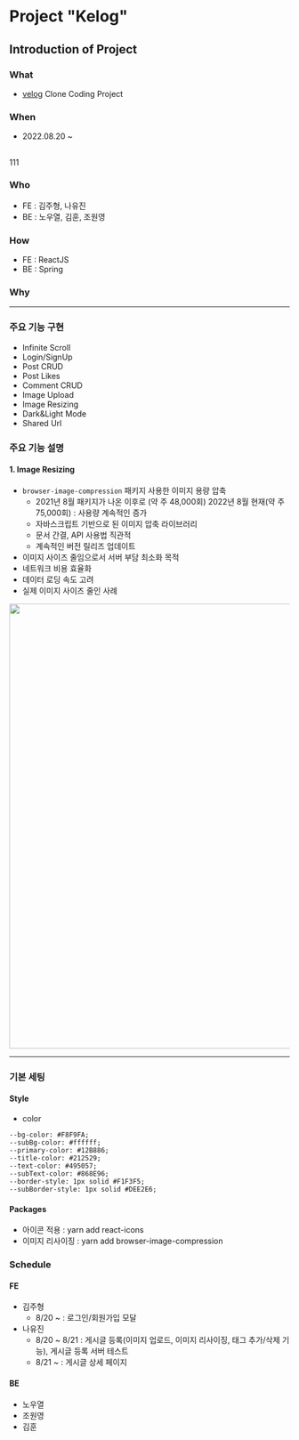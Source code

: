 
# Project "Kelog"

## Introduction of Project
### What
- [velog](https://velog.io/) Clone Coding Project

### When
- 2022.08.20 ~ 


##
111
### Who
- FE : 김주형, 나유진
- BE : 노우열, 김훈, 조원영

### How
- FE : ReactJS
- BE : Spring

### Why

----

### 주요 기능 구현
- Infinite Scroll
- Login/SignUp
- Post CRUD
- Post Likes
- Comment CRUD
- Image Upload
- Image Resizing
- Dark&Light Mode
- Shared Url

### 주요 기능 설명
#### 1. Image Resizing
- `browser-image-compression` 패키지 사용한 이미지 용량 압축
  * 2021년 8월 패키지가 나온 이후로 (약 주 48,000회) 2022년 8월 현재(약 주 75,000회) : 사용량 계속적인 증가
  * 자바스크립트 기반으로 된 이미지 압축 라이브러리
  * 문서 간결, API 사용법 직관적
  * 계속적인 버전 릴리즈 업데이트
- 이미지 사이즈 줄임으로서 서버 부담 최소화 목적
- 네트워크 비용 효율화
- 데이터 로딩 속도 고려
- 실제 이미지 사이즈 줄인 사례
<img src="https://github.com/YooJinRa/FE_kelog/blob/posting/document/imageResizing.png" width="800" />

----

### 기본 세팅
#### Style
- color
```
--bg-color: #F8F9FA;
--subBg-color: #ffffff;
--primary-color: #12B886;
--title-color: #212529;
--text-color: #495057;
--subText-color: #868E96;
--border-style: 1px solid #F1F3F5;
--subBorder-style: 1px solid #DEE2E6;
```

#### Packages
- 아이콘 적용 : yarn add react-icons
- 이미지 리사이징 : yarn add browser-image-compression


### Schedule
#### FE
- 김주형
  * 8/20 ~ : 로그인/회원가입 모달
- 나유진
  * 8/20 ~ 8/21 : 게시글 등록(이미지 업로드, 이미지 리사이징, 태그 추가/삭제 기능), 게시글 등록 서버 테스트
  * 8/21 ~ : 게시글 상세 페이지


#### BE
- 노우열
- 조원영
- 김훈